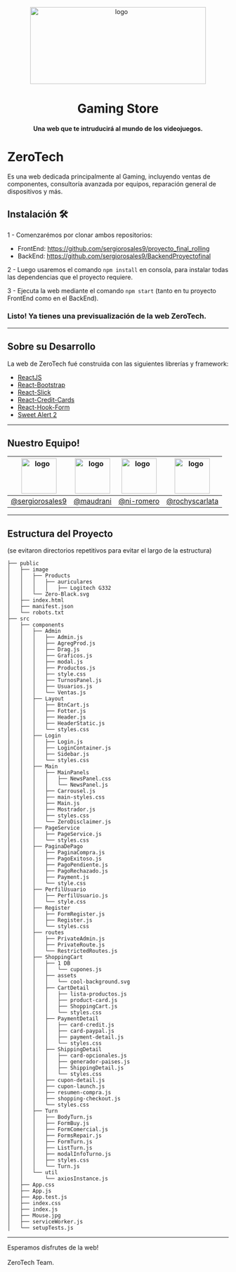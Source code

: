 <p align="center">
  <a href="https://i.ibb.co/z7JnsPg/Zero-Tech-Purple.png">
    <img src="https://i.ibb.co/z7JnsPg/Zero-Tech-Purple.png" alt="logo" width="400" height="175">
  </a>
</p>

<h1 align="center">Gaming Store</h1>

<h4 align="center">
  Una web que te intruducirá al mundo de los videojuegos.
  <br>
</h4>

# ZeroTech

Es una web dedicada principalmente al Gaming, incluyendo ventas de componentes, consultoría avanzada por equipos, reparación general de dispositivos y más.


## Instalación 🛠️
1 -  Comenzarémos por clonar ambos repositorios:
- FrontEnd: https://github.com/sergiorosales9/proyecto_final_rolling
- BackEnd: https://github.com/sergiorosales9/BackendProyectofinal
 
2 - Luego usaremos el comando `npm install` en consola, para instalar todas las dependencias que el proyecto requiere.

3 - Ejecuta la web mediante el comando `npm start` (tanto en tu proyecto FrontEnd como en el BackEnd).

### Listo! Ya tienes una previsualización de la web ZeroTech.

---------------------------------

## Sobre su Desarrollo
La web de ZeroTech fué construida con las siguientes librerías y framework:
- [ReactJS](https://es.reactjs.org/)
- [React-Bootstrap](https://react-bootstrap.github.io/)
- [React-Slick](https://react-slick.neostack.com/)
- [React-Credit-Cards](https://www.npmjs.com/package/react-credit-cards)
- [React-Hook-Form](https://react-hook-form.com/)
- [Sweet Alert 2](https://sweetalert2.github.io/)

---------------------------------

## Nuestro Equipo!
[<img src="https://avatars2.githubusercontent.com/u/57714207?s=400&u=6495783bf9e3d36aad8b0e7f1325a63faa924dde&v=4" alt="logo" width="80" height="80">](https://github.com/sergiorosales9) | [<img src="https://avatars2.githubusercontent.com/u/57714082?s=460&v=4" alt="logo" width="80" height="80">](https://github.com/maudrani) | [<img src="https://avatars2.githubusercontent.com/u/57714127?s=400&u=006ced43a33284718e42be90d998edd52e6e5f1d&v=4" alt="logo" width="80" height="80">](https://github.com/ni-romero) | [<img src="https://avatars1.githubusercontent.com/u/57714086?s=400&v=4" alt="logo" width="80" height="80">](https://github.com/rochyscarlata)
-|-|-|-
[@sergiorosales9](https://github.com/sergiorosales9) | [@maudrani](https://github.com/maudrani) | [@ni-romero](https://github.com/ni-romero) | [@rochyscarlata](https://github.com/rochyscarlata)

---------------------------------

## Estructura del Proyecto
(se evitaron directorios repetitivos para evitar el largo de la estructura)

```text
├── public
│   ├── image
│   │   ├── Products
│   │   │   ├── auriculares
│   │   │   │   ├── Logitech G332
│   │   └── Zero-Black.svg
│   ├── index.html
│   ├── manifest.json
│   └── robots.txt
├── src
│   ├── components
│   │   ├── Admin
│   │   │   ├── Admin.js
│   │   │   ├── AgregProd.js
│   │   │   ├── Drag.js
│   │   │   ├── Graficos.js
│   │   │   ├── modal.js
│   │   │   ├── Productos.js
│   │   │   ├── style.css
│   │   │   ├── TurnosPanel.js
│   │   │   ├── Usuarios.js
│   │   │   └── Ventas.js
│   │   ├── Layout
│   │   │   ├── BtnCart.js
│   │   │   ├── Fotter.js
│   │   │   ├── Header.js
│   │   │   ├── HeaderStatic.js
│   │   │   └── styles.css
│   │   ├── Login
│   │   │   ├── Login.js
│   │   │   ├── LoginContainer.js
│   │   │   ├── Sidebar.js
│   │   │   └── styles.css
│   │   ├── Main
│   │   │   ├── MainPanels
│   │   │   │   ├── NewsPanel.css
│   │   │   │   └── NewsPanel.js
│   │   │   ├── Carrousel.js
│   │   │   ├── main-styles.css
│   │   │   ├── Main.js
│   │   │   ├── Mostrador.js
│   │   │   ├── styles.css
│   │   │   └── ZeroDisclaimer.js
│   │   ├── PageService
│   │   │   ├── PageService.js
│   │   │   └── styles.css
│   │   ├── PaginaDePago
│   │   │   ├── PaginaCompra.js
│   │   │   ├── PagoExitoso.js
│   │   │   ├── PagoPendiente.js
│   │   │   ├── PagoRechazado.js
│   │   │   ├── Payment.js
│   │   │   └── style.css
│   │   ├── PerfilUsuario
│   │   │   ├── PerfilUsuario.js
│   │   │   └── style.css
│   │   ├── Register
│   │   │   ├── FormRegister.js
│   │   │   ├── Register.js
│   │   │   └── styles.css
│   │   ├── routes
│   │   │   ├── PrivateAdmin.js
│   │   │   ├── PrivateRoute.js
│   │   │   └── RestrictedRoutes.js
│   │   ├── ShoppingCart
│   │   │   ├── 1 DB
│   │   │   │   └── cupones.js
│   │   │   ├── assets
│   │   │   │   └── cool-background.svg
│   │   │   ├── CartDetail
│   │   │   │   ├── lista-productos.js
│   │   │   │   ├── product-card.js
│   │   │   │   ├── ShoppingCart.js
│   │   │   │   └── styles.css
│   │   │   ├── PaymentDetail
│   │   │   │   ├── card-credit.js
│   │   │   │   ├── card-paypal.js
│   │   │   │   ├── payment-detail.js
│   │   │   │   └── styles.css
│   │   │   ├── ShippingDetail
│   │   │   │   ├── card-opcionales.js
│   │   │   │   ├── generador-paises.js
│   │   │   │   ├── ShippingDetail.js
│   │   │   │   └── styles.css
│   │   │   ├── cupon-detail.js
│   │   │   ├── cupon-launch.js
│   │   │   ├── resumen-compra.js
│   │   │   ├── shopping-checkout.js
│   │   │   └── styles.css
│   │   ├── Turn
│   │   │   ├── BodyTurn.js
│   │   │   ├── FormBuy.js
│   │   │   ├── FormComercial.js
│   │   │   ├── FormsRepair.js
│   │   │   ├── FormTurn.js
│   │   │   ├── ListTurn.js
│   │   │   ├── modalInfoTurno.js
│   │   │   ├── styles.css
│   │   │   └── Turn.js
│   │   └── util
│   │       └── axiosInstance.js
│   ├── App.css
│   ├── App.js
│   ├── App.test.js
│   ├── index.css
│   ├── index.js
│   ├── Mouse.jpg
│   ├── serviceWorker.js
│   └── setupTests.js
```
---------------------------------

Esperamos disfrutes de la web!
<br>
<br>
ZeroTech Team.
